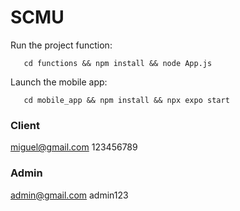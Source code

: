 # SCMU

Run the project function:
```
   cd functions && npm install && node App.js
```

Launch the mobile app:
```
   cd mobile_app && npm install && npx expo start
```

### Client
miguel@gmail.com
123456789

### Admin
admin@gmail.com
admin123
